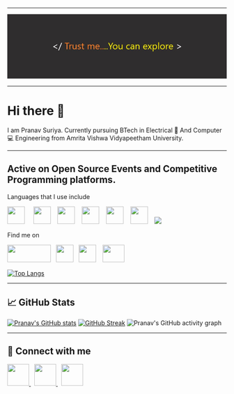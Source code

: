 <!--
**pranavsuriya-sr/pranavsuriya-sr** is a ✨ _special_ ✨ repository because its `README.md` (this file) appears on your GitHub profile.

Here are some ideas to get you started:

- 🔭 I’m currently working on ...
- 🌱 I’m currently learning ...
- 👯 I’m looking to collaborate on ...
- 🤔 I’m looking for help with ...
- 💬 Ask me about ...
- 📫 How to reach me: ...
- 😄 Pronouns: ...
- ⚡ Fun fact: ...
-->
------

![Header](https://github.com/pranavsuriya-sr/pranavsuriya-sr/blob/main/github%20banner.jpg)

------

# Hi there 👋


I am Pranav Suriya. Currently pursuing BTech in Electrical 🔌 And Computer 💻 Engineering from Amrita Vishwa Vidyapeetham University.

------


## Active on Open Source Events and Competitive Programming platforms.
Languages that I use include
<p>
<img src= "https://upload.wikimedia.org/wikipedia/commons/1/18/ISO_C%2B%2B_Logo.svg" width = "40" height = "40"/> &nbsp; &nbsp;
<img src= "https://upload.wikimedia.org/wikipedia/commons/thumb/1/18/C_Programming_Language.svg/1200px-C_Programming_Language.svg.png" width = "40" height = "40"/>&nbsp; &nbsp;
<img src= "https://upload.wikimedia.org/wikipedia/commons/thumb/c/c3/Python-logo-notext.svg/1200px-Python-logo-notext.svg.png" width = "40" height = "40"/>&nbsp; &nbsp;
<img src= "https://upload.wikimedia.org/wikipedia/commons/thumb/6/61/HTML5_logo_and_wordmark.svg/2048px-HTML5_logo_and_wordmark.svg.png" width = "40" height = "40"/>&nbsp; &nbsp;
<img src= "https://upload.wikimedia.org/wikipedia/commons/thumb/d/d5/CSS3_logo_and_wordmark.svg/1200px-CSS3_logo_and_wordmark.svg.png" width = "40" height = "40"/>&nbsp; &nbsp;
<img src= "https://upload.wikimedia.org/wikipedia/commons/thumb/d/d4/Javascript-shield.svg/1200px-Javascript-shield.svg.png" width = "40" height = "40"/>&nbsp; &nbsp;
<img src= "https://play-lh.googleusercontent.com/1Ay7ilKxlWzULndGyg6i_QVvjcxFZHVUcLSwVKWP2xCr6JzQXwrBqjgTvJuljItCMR8=w240-h480-rw" width = "40 height = "40"/>
</p>

Find me on
<p>
<a href="https://www.codechef.com/users/pranav_suriya"><img src= "https://upload.wikimedia.org/wikipedia/en/thumb/7/7b/Codechef%28new%29_logo.svg/1200px-Codechef%28new%29_logo.svg.png" width = "100" height = "40"/></a>&nbsp;&nbsp; <a href="https://www.hackerrank.com/pranavsuriya_sr "><img src= "https://upload.wikimedia.org/wikipedia/commons/thumb/4/40/HackerRank_Icon-1000px.png/800px-HackerRank_Icon-1000px.png" width = "40" height = "40"/></a> &nbsp;&nbsp;<a href="https://codeforces.com/profile/pranavsuriya-sr"><img src= "https://play-lh.googleusercontent.com/Qzd137yWn--3LdbxSOJaiRRgwHeRe_-BJCoWtk_c-ScPFIBTShXioaC951pXvqsCkQ" width = "40" height = "40"></a> &nbsp; &nbsp;<a href="https://www.freecodecamp.org/fcc4c164af2-f300-4cd5-8951-0fdedf2a2a60 "><img src= "https://design-style-guide.freecodecamp.org/downloads/fcc_primary_small.jpg" width = "50" height = "40"></a>
</p>

[![Top Langs](https://github-readme-stats.vercel.app/api/top-langs/?username=pranavsuriya-sr&theme=dracula)](https://github.com/pranavsuriya-sr/github-readme-stats)

-----

## &#x1f4c8; GitHub Stats
<!--
<a href="https://github.com/pranavsuriya-sr/pranavsuriya-sr">
	  <img align="center" src="https://github-readme-stats.vercel.app/api/top-langs/?username=pranavsuriya-sr&title_color=ffffff&text_color=c9cacc&icon_color=2bbc8a&bg_color=1d1f21&langs_count=3" />
	</a>
	<a href="https://github.com/pranavsuriya-sr/pranavsuriya-sr">
	  <img align="center" src="https://github-readme-stats.vercel.app/api?username=pranavsuriya-sr&show_icons=true&line_height=27&count_private=true&title_color=ffffff&text_color=c9cacc&icon_color=2bbc8a&bg_color=1d1f21" alt="Pranav's GitHub Stats" />
	</a> -->
  
[![Pranav's GitHub stats](https://github-readme-stats.vercel.app/api?username=pranavsuriya-sr&theme=dracula&show_icons=true)](https://github.com/pranavsuriya-sr/github-readme-stats)
[![GitHub Streak](https://github-readme-streak-stats.herokuapp.com/?user=pranavsuriya-sr&theme=dracula)](https://git.io/streak-stats)
![Pranav's GitHub activity graph](https://activity-graph.herokuapp.com/graph?username=pranavsuriya-sr&theme=dracula)


-------

## 📱 Connect with me
<a href = "https://www.instagram.com/pranavsuriya_sr/">
<img src = "https://upload.wikimedia.org/wikipedia/commons/9/95/Instagram_logo_2022.svg" height = "50" width = "50">
</a> &nbsp;    <a href = "https://www.linkedin.com/in/s-r-pranav-suriya-252b6b220">
<img src = "https://play-lh.googleusercontent.com/kMofEFLjobZy_bCuaiDogzBcUT-dz3BBbOrIEjJ-hqOabjK8ieuevGe6wlTD15QzOqw" height = "50" width = "50">
</a> &nbsp;
<a href = "https://discordapp.com/users/PranavSuriya">
<img src = "https://play-lh.googleusercontent.com/0oO5sAneb9lJP6l8c6DH4aj6f85qNpplQVHmPmbbBxAukDnlO7DarDW0b-kEIHa8SQ" height = "50" width = "50">
</a>












